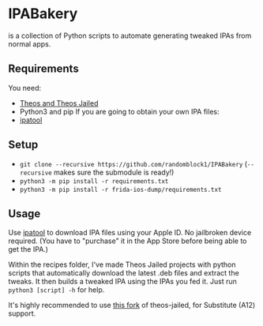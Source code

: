 # IPABakery

is a collection of Python scripts to automate generating tweaked IPAs from normal apps.

## Requirements

You need:

- [Theos and Theos Jailed](https://github.com/kabiroberai/theos-jailed/wiki/Installation)
- Python3 and pip
  If you are going to obtain your own IPA files:
- [ipatool](https://github.com/majd/ipatool)

## Setup

- `git clone --recursive https://github.com/randomblock1/IPABakery` (`--recursive` makes sure the submodule is ready!)
- `python3 -m pip install -r requirements.txt`
- `python3 -m pip install -r frida-ios-dump/requirements.txt`

## Usage

Use [ipatool](https://github.com/majd/ipatool) to download IPA files using your Apple ID. No jailbroken device required. (You have to "purchase" it in the App Store before being able to get the IPA.)

Within the recipes folder, I've made Theos Jailed projects with python scripts that automatically download the latest .deb files
and extract the tweaks. It then builds a tweaked IPA using the IPAs you fed it.
Just run `python3 [script] -h` for help.

It's highly recommended to use [this fork](https://github.com/kabiroberai/theos-jailed/pull/71)
of theos-jailed, for Substitute (A12) support.
